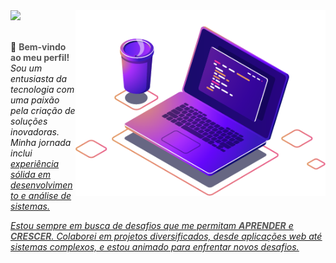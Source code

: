 <img src="https://raw.githubusercontent.com/ericksont/ericksont/master/images/computer-illustration.png" min-width="400px" max-width="400px" width="400px" align="right" alt="Imagem de apresentação contendo um computador e um copo em tons de roxo">

<a href="https://github.com/ericksont/" alt="Link redirecionando para o github de erickson tavares">
<img src="https://img.shields.io/static/v1?label=Overview&message=Erickson Tavares&color=f8efd4&style=for-the-badge&logo=GitHub">
</a>
<br /><br />
<p> 
🚀 <b style="color:#555555;">Bem-vindo ao meu perfil!</b> <i>Sou um entusiasta da tecnologia com uma paixão pela criação de soluções inovadoras. Minha jornada inclui <u>experiência sólida em desenvolvimento e análise de sistemas<u>.</i>
</p>
<p>
<i>Estou <span style="text-decoration: underline;">sempre em busca de desafios</span> que me permitam <b style="color:#555555;">APRENDER</b> e <b style="color:#555555;">CRESCER</b>. Colaborei em projetos diversificados, desde aplicações web até sistemas complexos, e estou animado para enfrentar novos desafios.</i>
</p>
